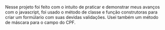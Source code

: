 Nesse projeto foi feito com o intuito de praticar e demonstrar meus avanços com o javascript, foi usado o método de classe e função construtoras para criar um formúlario com suas devidas validações. Usei também um método de máscara para o campo do CPF.
